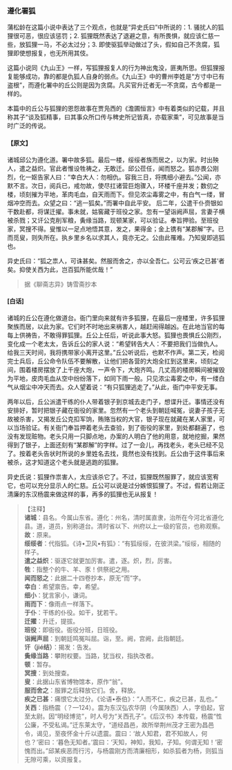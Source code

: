 <script type="text/javascript">
    var head = document.getElementsByTagName('head')[0];
    cssURL = '/public/liao.css';
    linkTag = document.createElement('link');
    linkTag.href = cssURL;
    linkTag.setAttribute('type','text/css');
    linkTag.setAttribute('rel','stylesheet');
    head.appendChild(linkTag);
</script>
### 遵化署狐

蒲松龄在这篇小说中表达了三个观点，也就是“异史氏曰”中所说的：1. 骚扰人的狐狸很可恶，很应该惩罚；2. 狐狸既然表达了退避之意，有所畏惧，就应该仁慈一些，放狐狸一马，不必太过分；3. 即使驱狐举动做过了头，假如自己不贪腐，狐狸即使想报复，也无所用其伎。

这篇小说同《九山王》一样，写狐狸报复人的行为神出鬼没，匪夷所思。但狐狸报复能够成功，靠的都是仇狐人自身的弱点。《九山王》中的曹州李姓是“方寸中已有盗根”，而遵化署中的丘公则是因为贪腐。凡买官升迁者无一不贪腐，古今都是一样的。

本篇中的丘公与狐狸的恩怨故事在贾凫西的《澹圃恒言》中有着类似的记载，并且称其子“谈及狐精事，曰其事众所口传与稗史所记皆真，亦载家乘”，可见故事是当时广泛的传说。

#### 【原文】
<section>
诸城邱公为遵化道。署中故多狐。最后一楼，绥绥者族而居之，以为家。时出殃人，遣之益炽。官此者惟设牲祷之，无敢迁。邱公莅任，闻而怒之。狐亦畏公刚烈，化一妪告家人曰：“幸白大人：勿相仇。容我三日，将携细小避去。”公闻，亦默不言。次日，阅兵已，戒勿故，使尽扛诸营巨炮骤入，环楼千座并发；数仞之楼，顷刻摧为平地，革肉毛血，自天雨而下。但见浓尘毒雾之中，有白气一缕，冒烟冲空而去。众望之曰：“逃一狐矣。”而署中自此平安。
后二年，公遣干仆赍银如干数赴都，将谋迁擢。事未就，姑窖藏于班役之家。忽有一望诣阙声屈，言妻子横被杀戮；又讦公克削军粮，夤缘当路，现顿某家，可以验证。奉旨押验。至班役家，冥搜不得。叟惟以一足点地悟其意，发之，果得金；金上镌有“某郡解”字。已而觅叟，则失所在。执乡里乡名以求其人，竟亦无之。公由此罹难。乃知叟即逃狐也。

异史氏曰：“狐之祟人，可诛甚矣。然服而舍之，亦以全吾仁。公可云‘疾之已甚’者矣。抑使关西为此，岂百狐所能优哉！”

</section>

> 据《聊斋志异》铸雪斋抄本

#### [白话]
<aside>

诸城的丘公在遵化做道台。衙门里向来就有许多狐狸，在最后一座楼里，许多狐狸聚族而居，以此为家。它们时不时地出来祸害人，越赶闹得越凶。在此地当官的每每上供祷告，不敢得罪狐狸。丘公上任后，听说此事大怒。狐狸也畏惧丘公刚烈，变化成一个老太太，告诉丘公的家人说：“希望转告大人：不要把我们当做仇人。给我三天时间，我将携带家小离开这里。”丘公听说后，也默不作声。第二天，检阅完士兵后，丘公命令队伍不要解散，让他们把各营的大炮全扛到这里来，顷刻之间，围着楼房摆放了上千座大炮，一声令下，大炮齐鸣。几丈高的楼房瞬间被摧毁为平地，皮肉毛血从空中纷纷落下，如同下雨一般。只见浓尘毒雾之中，有一缕白气从烟尘中冲天而去。众人望着说：“有只狐狸逃走了。”从此，衙门中平安无事。

两年以后，丘公派遣干练的仆人带着银子到京城去走门子，想谍升迁。事情还没有安排好，暂时把银子藏在衙役的家里。忽然有一个老头到朝廷喊冤，说妻子孩子无故被杀害，又揭发丘公克扣军饷，贿赂当权的大官，银子现在就藏在某人家里，可以当场验证。有关衙门奉旨押着老头去查验，到了衙役的家里，到处都翻遍了，也没有发现赃物。老头只用一只脚点地，办案的人明白了他的用意，就地挖掘，果然得到了银子，上面还刻有“某郡解”的字样。过了一会儿，再找老头，老头已经不见了。按着老头告状时所说的乡里姓名去找，竟然也没有找到。丘公由于这件事后来被杀，这才知道这个老头就是逃跑的狐狸。

异史氏说：狐狸作祟害人，太应该杀它了。不过，狐狸既然服罪了，就应该宽宥它，也可以充分显示人的仁慈。丘公可以说是过分嫉恨狐狸了。不过，假若让刚正清廉的东汉杨震来做这样的事，再多的狐狸也无从报复！

</aside>

> 【注释】  
<b>诸城</b>：县名。今属山东省。遵化：州名，清时属直隶，治所在今河北省遵化县。道，道员，别称道台。清时省以下、州府以上一级的官员，也称观察。  
<b>故</b>：原来。  
<b>绥绥者</b>：代指狐。《诗•卫风•有狐》：“有狐绥绥，在彼洪梁。”绥绥，相随的样子。  
<b>遣之益炽</b>：驱逐它就更加厉害。遣，逐。炽，烈，厉害。  
<b>牲</b>：指整个的牛、羊、豕！供祭祀之用。  
<b>闻而怒之</b>：此据二十四卷抄本，原无“而”字。  
<b>幸白</b>：希望禀告。幸，希望。  
<b>细小</b>：犹言家小，谦词。  
<b>雨而下</b>：像雨点一样落下。  
<b>于仆</b>：干练的仆役。如干，犹若干。  
<b>迁擢</b>：升迁，提拔。  
<b>班役</b>：即衙役。衙役分班，日班役。  
<b>诣阙声屈</b>：到朝廷鸣冤叫屈。诣，至。阙，宫阙，此指朝廷。  
<b>讦（jié结）</b>：揭发：告发。  
<b>夤缘当路</b>：攀附权要。当路，犹当权，指执改者。  
<b>顿</b>：暂存。  
<b>冥搜</b>：到处搜查。  
<b>叟</b>：此据山东省博物馆本，原作“翁”。  
<b>服而舍之</b>：服罪之后释放它们。舍，释放。  
<b>疾之已甚</b>：痛恨它太过分。《论语•泰伯》：“人而不仁，疾之已甚，乱也。”  
<b>关西</b>：指杨震（？—124）。震为东汉弘农华阴（今属陕西）人，字伯起，官至太尉。因“明经博览”，时人号为“关西孔子”。《后汉书》本传载，杨震“性公廉，不受私谒。”迁东莱太守，“道经昌邑，故所举荆州茂才王密为昌邑令，谒见，至夜怀金十斤以遗震。震曰：‘故人知君，君不知故人，何也？’密曰：‘暮色无知者。’震曰：‘天知，神知，我知，子知。何谓无知！’密愧而出。”邱某疾恶而行污，与杨震刚方而清廉相形，如杀狐者为杨，则狐当无隙可乘，以资报复。  
